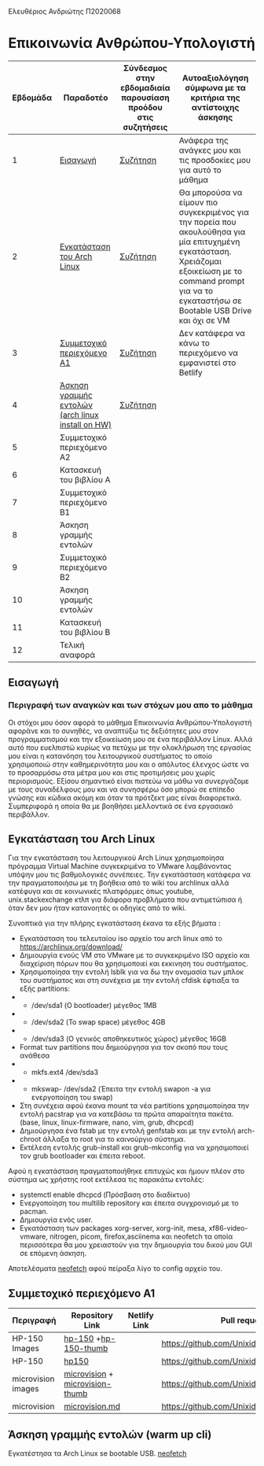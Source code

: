 Ελευθέριος Ανδριώτης Π2020068

# Επικοινωνία Ανθρώπου-Υπολογιστή



| Εβδομάδα | Παραδοτέο | Σύνδεσμος στην εβδομαδιαία παρουσίαση προόδου στις συζητήσεις | Αυτοαξιολόγηση σύμφωνα με τα κριτήρια της αντίστοιχης άσκησης |
| --- | --- | --- | ---|
| 1 | [Εισαγωγή](#εισαγωγή)| [Συζήτηση](https://github.com/courses-ionio/help/discussions/870)| Ανάφερα της ανάγκες μου και τις προσδοκίες μου για αυτό το μάθημα | 
| 2 | [Εγκατάσταση του Arch Linux](#εγκατάσταση-του-arch-linux)| [Συζήτηση](https://github.com/courses-ionio/help/discussions/1104)| Θα μπορούσα να είμουν πιο συγκεκριμένος για την πορεία που ακουλούθησα για μία επιτυχημένη εγκατάσταση. Χρειάζομαι εξοικείωση με το command prompt για να το εγκαταστήσω σε Bootable USB Drive και όχι σε VM  | 
| 3 | [Συμμετοχικό περιεχόμενο A1](#συμμετοχικό-περιεχόμενο-A1)| [Συζήτηση](https://github.com/courses-ionio/help/discussions/1231)| Δεν κατάφερα να κάνω το περιεχόμενο να εμφανιστεί στο Betlify| 
| 4 | [Άσκηση γραμμής εντολών (arch linux install on HW)](#Άσκηση-γραμμής-εντολών-(arch-linux-install-on-HW)) |  [Συζήτηση](https://github.com/courses-ionio/help/discussions/1391) | | 
| 5 | Συμμετοχικό περιεχόμενο A2 | | | 
| 6 | Κατασκευή του βιβλίου Α | | | 
| 7 | Συμμετοχικό περιεχόμενο B1 | | | 
| 8 | Άσκηση γραμμής εντολών | | | 
| 9 | Συμμετοχικό περιεχόμενο B2 | | | 
| 10 | Άσκηση γραμμής εντολών | | | 
| 11 | Κατασκευή του βιβλίου Β | | | 
| 12 | Τελική αναφορά | | | 

## Εισαγωγή

### Περιγραφή των αναγκών και των στόχων μου απο το μάθημα

Οι στόχοι μου όσον αφορά το μάθημα Επικοινωνία Ανθρώπου-Υπολογιστή αφοράνε και το συνηθές, να αναπτύξω τις δεξιότητες μου στον προγραμματισμού και την εξοικείωση μου σε ένα περιβάλλον Linux. Αλλά αυτό που ευελπιστώ κυρίως να πετύχω με την ολοκλήρωση της εργασίας μου είναι η κατανόηση του λειτουργικού συστήματος το οποίο χρησιμοποιώ στην καθημερινότητα μου και ο απόλυτος έλενχος ώστε να το προσαρμόσω στα μέτρα μου και στις προτιμήσεις μου χωρίς περιορισμούς. Εξίσου σημαντικό είναι πιστεύω να μάθω να συνεργάζομε με τους συναδέλφους μου και να συνησφέρω όσο μπορώ σε επίπεδο γνώσης και κώδικα ακόμη και όταν τα πρότζεκτ μας είναι διαφορετικά. Συμπεριφορά η οποία θα με βοηθήσει μελλοντικά σε ένα εργασιακό περιβάλλον.

## Εγκατάσταση του Arch Linux

Για την εγκατάσταση του λειτουργικού Arch Linux χρησιμοποίησα πρόγραμμα Virtual Machine συγκεκριμένα το VMware λαμβάνοντας υπόψην μου τις βαθμολογικές συνέπειες. Την εγκατάσταση κατάφερα να την πραγματοποιήσω με τη βοήθεια από το wiki του archlinux αλλά κατέφυγα και σε κοινωνικές πλατφόρμες όπως youtube, unix.stackexchange κτλπ για διάφορα προβλήματα που αντιμετώπισα ή όταν δεν μου ήταν κατανοητές οι οδηγίες από το wiki.

Συνοπτικά για την πλήρης εγκατάσταση έκανα τα εξής βήματα :

- Εγκατάσταση του τελευταίου iso αρχείο του arch linux από το https://archlinux.org/download/
- Δημιουργία ενούς VM στο VMware με το συγκεκριμένο ISO αρχείο και διαχείριση πόρων που θα χρησιμοποιεί και εκκινηση του συστήματος.
- Χρησιμοποίησα την εντολή lsblk για να δω την ονομασία των μπλοκ του συστήματος και στη συνέχεια με την εντολή cfdisk έφτιαξα τα εξής partitions:
- - /dev/sda1 (Ο bootloader) μέγεθος 1MB 
- - /dev/sda2  (Το swap space) μέγεθος 4GB
- - /dev/sda3 (Ο γενικός αποθηκευτικός χώρος) μέγεθος 16GB
- Format των partitions που δημιούργησα για τον σκοπό που τους ανάθεσα
- - mkfs.ext4  /dev/sda3
- - mkswap- /dev/sda2 (Έπειτα την εντολή swapon -a για ενεργοποίηση του swap)
- Στη συνέχεια αφού έκανα mount τα νέα partitions χρησιμοποίησα την εντολή pacstrap για να κατεβάσω τα πρώτα απαραίτητα πακέτα. (base, linux, linux-firmware, nano, vim, grub, dhcpcd)
- Δημιούργησα ένα fstab με την εντολή genfstab και με την εντολή arch-chroot άλλαξα το root για το καινούργιο σύστημα.
- Εκτέλεση εντολής grub-install και grub-mkconfig για να χρησιμοποιεί τον grub bootloader και έπειτα reboot.

Αφού η εγκατάσταση πραγματοποιήθηκε επιτυχώς και ήμουν πλέον στο σύστημα ως χρήστης root εκτέλεσα τις παρακάτω εντολές:
- systemctl enable dhcpcd (Πρόσβαση στο διαδίκτυο)
- Ενεργοποίηση του multilib repository και έπειτα συγχρονισμό με το pacman.
- Δημιουργία ενός user.
- Εγκατάσταση των packages xorg-server, xorg-init, mesa, xf86-video-vmware, nitrogen, picom, firefox,asciinema και neofetch τα οποία περισσότερα θα μου χρειαστούν για την δημιουργία του δικού μου GUI σε επόμενη άσκηση.

Αποτελέσματα [neofetch](https://asciinema.org/a/529063) αφού πείραξα λίγο το config αρχείο του.

## Συμμετοχικό περιεχόμενο A1

| Περιγραφή | Repository Link | Netlify Link |Pull requests |
| --- | --- | --- | --- |
|HP-150 Images| [hp-150](https://github.com/lefterisan/images/blob/hp-150/hp-150.jpg) +[hp-150-thumb](https://github.com/lefterisan/images/blob/hp-150/hp-150-thumb.jpg)||https://github.com/Unixidized/images/pull/10|
|HP-150 | [hp150](https://github.com/lefterisan/_gallery/blob/hp-150/hp-150.md)|| https://github.com/Unixidized/_gallery/pull/6|
|microvision images| [microvision](https://github.com/lefterisan/images/blob/microvision/microvision.jpg) + [microvision-thumb](https://github.com/lefterisan/images/blob/microvision/microvision-thumb.jpg)||https://github.com/Unixidized/images/pull/8|
|microvision | [microvision.md](https://github.com/lefterisan/_gallery/blob/microvision/microvision.md)||https://github.com/Unixidized/_gallery/pull/8|

## Άσκηση γραμμής εντολών (warm up cli)

Εγκατέστησα τα Arch Linux se bootable USB. [neofetch](https://asciinema.org/a/533599)

